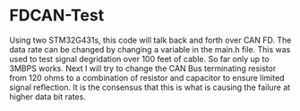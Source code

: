 # FDCAN-Test
Using two STM32G431s, this code will talk back and forth over CAN FD. The data rate can be changed by changing a variable in the main.h file. This was used to test signal degridation over 100 feet of cable. So far only up to 3MBPS works. Next I will try to change the CAN Bus terminating resistor from 120 ohms to a combination of resistor and capacitor to ensure limited signal reflection. It is the consensus that this is what is causing the failure at higher data bit rates.